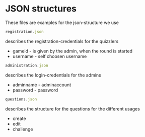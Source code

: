 # JSON structures
These files are examples for the json-structure we use

```js
registration.json
```
describes the registration-credentials for the quizzlers
* gameid - is given by the admin, when the round is started
* username - self choosen username

```js
administration.json
```
describes the login-credentials for the admins
* adminname - adminaccount
* password - password

```js
questions.json
```
describes the structure for the questions for the different usages
* create
* edit
* challenge
